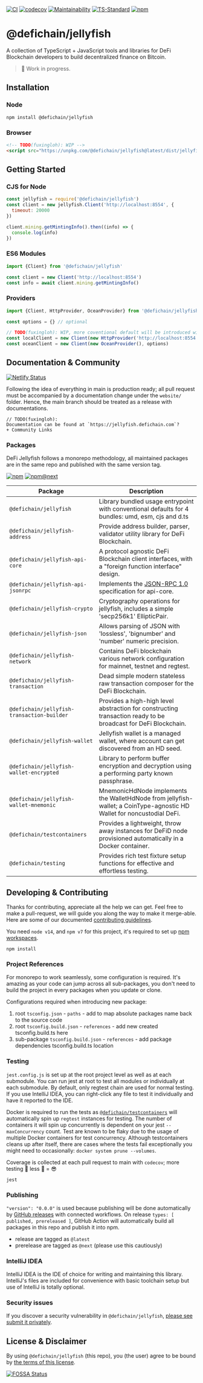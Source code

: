 [![CI](https://github.com/DeFiCh/jellyfish/actions/workflows/ci.yml/badge.svg)](https://github.com/DeFiCh/jellyfish/actions/workflows/ci.yml)
[![codecov](https://codecov.io/gh/DeFiCh/jellyfish/branch/main/graph/badge.svg?token=IYL9K0WROA)](https://codecov.io/gh/DeFiCh/jellyfish)
[![Maintainability](https://api.codeclimate.com/v1/badges/7019f1d74a0500951b2a/maintainability)](https://codeclimate.com/github/DeFiCh/jellyfish/maintainability)
[![TS-Standard](https://badgen.net/badge/code%20style/ts-standard/blue?icon=typescript)](https://github.com/standard/ts-standard)
[![npm](https://img.shields.io/npm/v/@defichain/jellyfish)](https://www.npmjs.com/package/@defichain/jellyfish)

# @defichain/jellyfish

A collection of TypeScript + JavaScript tools and libraries for DeFi Blockchain developers to build decentralized
finance on Bitcoin.

> 🚧 Work in progress.

## Installation

### Node

```shell
npm install @defichain/jellyfish
```

### Browser

```html
<!-- TODO(fuxingloh): WIP -->
<script src="https://unpkg.com/@defichain/jellyfish@latest/dist/jellyfish.umd.js"/>
```

## Getting Started

### CJS for Node

```js
const jellyfish = require('@defichain/jellyfish')
const client = new jellyfish.Client('http://localhost:8554', {
  timeout: 20000
})

client.mining.getMintingInfo().then((info) => {
  console.log(info)
})
```

### ES6 Modules

```js
import {Client} from '@defichain/jellyfish'

const client = new Client('http://localhost:8554')
const info = await client.mining.getMintingInfo()
```

### Providers

```js
import {Client, HttpProvider, OceanProvider} from '@defichain/jellyfish'

const options = {} // optional

// TODO(fuxingloh): WIP, more coventional default will be introduced with convenience
const localClient = new Client(new HttpProvider('http://localhost:8554'), options)
const oceanClient = new Client(new OceanProvider(), options)
```

## Documentation & Community

[![Netlify Status](https://api.netlify.com/api/v1/badges/c5b7a65e-aeec-4e12-a7b7-300cbc1a8069/deploy-status)](https://app.netlify.com/sites/cranky-franklin-5e59ef/deploys)

Following the idea of everything in main is production ready; all pull request must be accompanied by a documentation
change under the `website/` folder. Hence, the main branch should be treated as a release with documentations.

```
// TODO(fuxingloh): 
Documentation can be found at `https://jellyfish.defichain.com`?
+ Community Links
```

### Packages

DeFi Jellyfish follows a monorepo methodology, all maintained packages are in the same repo and published with the same
version tag.

[![npm](https://img.shields.io/npm/v/@defichain/jellyfish)](https://www.npmjs.com/package/@defichain/jellyfish/v/latest)
[![npm@next](https://img.shields.io/npm/v/@defichain/jellyfish/next)](https://www.npmjs.com/package/@defichain/jellyfish/v/next)

Package                                            | Description
---------------------------------------------------|-------------
`@defichain/jellyfish`                             | Library bundled usage entrypoint with conventional defaults for 4 bundles: umd, esm, cjs and d.ts
`@defichain/jellyfish-address`                     | Provide address builder, parser, validator utility library for DeFi Blockchain.
`@defichain/jellyfish-api-core`                    | A protocol agnostic DeFi Blockchain client interfaces, with a "foreign function interface" design.
`@defichain/jellyfish-api-jsonrpc`                 | Implements the [JSON-RPC 1.0](https://www.jsonrpc.org/specification_v1) specification for api-core.
`@defichain/jellyfish-crypto`                      | Cryptography operations for jellyfish, includes a simple 'secp256k1' EllipticPair.
`@defichain/jellyfish-json`                        | Allows parsing of JSON with 'lossless', 'bignumber' and 'number' numeric precision.
`@defichain/jellyfish-network`                     | Contains DeFi blockchain various network configuration for mainnet, testnet and regtest.
`@defichain/jellyfish-transaction`                 | Dead simple modern stateless raw transaction composer for the DeFi Blockchain.
`@defichain/jellyfish-transaction-builder`         | Provides a high-high level abstraction for constructing transaction ready to be broadcast for DeFi Blockchain.
`@defichain/jellyfish-wallet`                      | Jellyfish wallet is a managed wallet, where account can get discovered from an HD seed.
`@defichain/jellyfish-wallet-encrypted`            | Library to perform buffer encryption and decryption using a performing party known passphrase.
`@defichain/jellyfish-wallet-mnemonic`             | MnemonicHdNode implements the WalletHdNode from jellyfish-wallet; a CoinType-agnostic HD Wallet for noncustodial DeFi.
`@defichain/testcontainers`                        | Provides a lightweight, throw away instances for DeFiD node provisioned automatically in a Docker container.
`@defichain/testing`                               | Provides rich test fixture setup functions for effective and effortless testing.

## Developing & Contributing

Thanks for contributing, appreciate all the help we can get. Feel free to make a pull-request, we will guide you along
the way to make it merge-able. Here are some of our documented [contributing guidelines](CONTRIBUTING.md).

You need `node v14`, and `npm v7` for this project, it's required to set
up [npm workspaces](https://docs.npmjs.com/cli/v7/using-npm/workspaces).

```shell
npm install
```

### Project References

For monorepo to work seamlessly, some configuration is required. It's amazing as your code can jump across all sub-packages, you don't need to build the project in every packages when you update or clone.

Configurations required when introducing new package:

1. root `tsconfig.json` - `paths` - add to map absolute packages name back to the source code
2. root `tsconfig.build.json` - `references` - add new created tsconfig.build.ts here
3. sub-package `tsconfig.build.json` - `references` - add package dependencies tsconfig.build.ts location

### Testing

`jest.config.js` is set up at the root project level as well as at each submodule. You can run jest at root to test all
modules or individually at each submodule. By default, only regtest chain are used for normal testing. If you use
IntelliJ IDEA, you can right-click any file to test it individually and have it reported to the IDE.

Docker is required to run the tests as [`@defichain/testcontainers`](./packages/testcontainers) will automatically spin
up `regtest` instances for testing. The number of containers it will spin up concurrently is dependent on your
jest `--maxConcurrency` count. Test are known to be flaky due to the usage of multiple Docker containers for test
concurrency. Although testcontainers cleans up after itself, there are cases where the tests fail exceptionally you
might need to occasionally: `docker system prune --volumes`.

Coverage is collected at each pull request to main with `codecov`; more testing 🚀 less 🐛 = 😎

```shell
jest
```

### Publishing

`"version": "0.0.0"` is used because publishing will be done automatically
by [GitHub releases](https://github.com/DeFiCh/jellyfish/releases) with connected workflows. On
release `types: [ published, prereleased ]`, GitHub Action will automatically build all packages in this repo and
publish it into npm.

* release are tagged as `@latest`
* prerelease are tagged as `@next` (please use this cautiously)

### IntelliJ IDEA

IntelliJ IDEA is the IDE of choice for writing and maintaining this library. IntelliJ's files are included for
convenience with basic toolchain setup but use of IntelliJ is totally optional.

### Security issues

If you discover a security vulnerability in
`@defichain/jellyfish`, [please see submit it privately](https://github.com/DeFiCh/.github/blob/main/SECURITY.md).

## License & Disclaimer

By using `@defichain/jellyfish` (this repo), you (the user) agree to be bound by [the terms of this license](LICENSE).

[![FOSSA Status](https://app.fossa.com/api/projects/git%2Bgithub.com%2FDeFiCh%2Fjellyfish.svg?type=large)](https://app.fossa.com/projects/git%2Bgithub.com%2FDeFiCh%2Fjellyfish?ref=badge_large)
